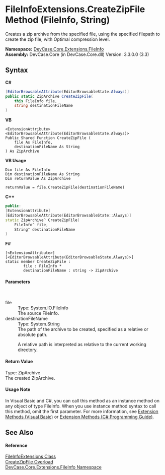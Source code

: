 # FileInfoExtensions.CreateZipFile Method (FileInfo, String)
 

Creates a zip archive from the specified file, using the specified filepath to create the zip file, with Optimal compression level.

**Namespace:**&nbsp;<a href="N_DevCase_Core_Extensions_FileInfo">DevCase.Core.Extensions.FileInfo</a><br />**Assembly:**&nbsp;DevCase.Core (in DevCase.Core.dll) Version: 3.3.0.0 (3.3)

## Syntax

**C#**<br />
``` C#
[EditorBrowsableAttribute(EditorBrowsableState.Always)]
public static ZipArchive CreateZipFile(
	this FileInfo file,
	string destinationFileName
)
```

**VB**<br />
``` VB
<ExtensionAttribute>
<EditorBrowsableAttribute(EditorBrowsableState.Always)>
Public Shared Function CreateZipFile ( 
	file As FileInfo,
	destinationFileName As String
) As ZipArchive
```

**VB Usage**<br />
``` VB Usage
Dim file As FileInfo
Dim destinationFileName As String
Dim returnValue As ZipArchive

returnValue = file.CreateZipFile(destinationFileName)
```

**C++**<br />
``` C++
public:
[ExtensionAttribute]
[EditorBrowsableAttribute(EditorBrowsableState::Always)]
static ZipArchive^ CreateZipFile(
	FileInfo^ file, 
	String^ destinationFileName
)
```

**F#**<br />
``` F#
[<ExtensionAttribute>]
[<EditorBrowsableAttribute(EditorBrowsableState.Always)>]
static member CreateZipFile : 
        file : FileInfo * 
        destinationFileName : string -> ZipArchive 

```


#### Parameters
&nbsp;<dl><dt>file</dt><dd>Type: System.IO.FileInfo<br />The source FileInfo.</dd><dt>destinationFileName</dt><dd>Type: System.String<br />The path of the archive to be created, specified as a relative or absolute path. 

 A relative path is interpreted as relative to the current working directory.</dd></dl>

#### Return Value
Type: ZipArchive<br />The created ZipArchive.

#### Usage Note
In Visual Basic and C#, you can call this method as an instance method on any object of type FileInfo. When you use instance method syntax to call this method, omit the first parameter. For more information, see <a href="https://docs.microsoft.com/dotnet/visual-basic/programming-guide/language-features/procedures/extension-methods">Extension Methods (Visual Basic)</a> or <a href="https://docs.microsoft.com/dotnet/csharp/programming-guide/classes-and-structs/extension-methods">Extension Methods (C# Programming Guide)</a>.

## See Also


#### Reference
<a href="T_DevCase_Core_Extensions_FileInfo_FileInfoExtensions">FileInfoExtensions Class</a><br /><a href="Overload_DevCase_Core_Extensions_FileInfo_FileInfoExtensions_CreateZipFile">CreateZipFile Overload</a><br /><a href="N_DevCase_Core_Extensions_FileInfo">DevCase.Core.Extensions.FileInfo Namespace</a><br />